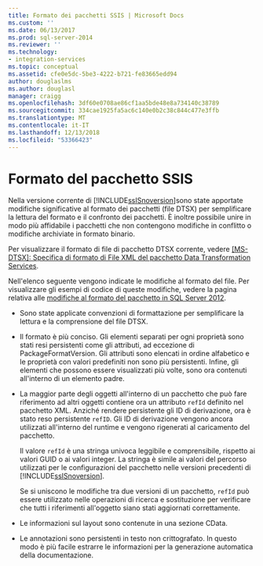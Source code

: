 ```yaml
---
title: Formato dei pacchetti SSIS | Microsoft Docs
ms.custom: ''
ms.date: 06/13/2017
ms.prod: sql-server-2014
ms.reviewer: ''
ms.technology:
- integration-services
ms.topic: conceptual
ms.assetid: cfe0e5dc-5be3-4222-b721-fe83665edd94
author: douglaslms
ms.author: douglasl
manager: craigg
ms.openlocfilehash: 3df60e0708ae86cf1aa5bde48e8a734140c38789
ms.sourcegitcommit: 334cae1925fa5ac6c140e0b2c38c844c477e3ffb
ms.translationtype: MT
ms.contentlocale: it-IT
ms.lasthandoff: 12/13/2018
ms.locfileid: "53366423"
---
```

# <a name="ssis-package-format"></a>Formato del pacchetto SSIS
  Nella versione corrente di [!INCLUDE[ssISnoversion](../includes/ssisnoversion-md.md)]sono state apportate modifiche significative al formato dei pacchetti (file DTSX) per semplificare la lettura del formato e il confronto dei pacchetti. È inoltre possibile unire in modo più affidabile i pacchetti che non contengono modifiche in conflitto o modifiche archiviate in formato binario.  
  
 Per visualizzare il formato di file di pacchetto DTSX corrente, vedere [ \[MS-DTSX\]: Specifica di formato di File XML del pacchetto Data Transformation Services](https://go.microsoft.com/fwlink/?LinkId=233251).  
  
 Nell'elenco seguente vengono indicate le modifiche al formato del file. Per visualizzare gli esempi di codice di queste modifiche, vedere la pagina relativa alle [modifiche al formato del pacchetto in SQL Server 2012](https://go.microsoft.com/fwlink/?LinkId=233255).  
  
-   Sono state applicate convenzioni di formattazione per semplificare la lettura e la comprensione del file DTSX.  
  
-   Il formato è più conciso. Gli elementi separati per ogni proprietà sono stati resi persistenti come gli attributi, ad eccezione di PackageFormatVersion. Gli attributi sono elencati in ordine alfabetico e le proprietà con valori predefiniti non sono più persistenti. Infine, gli elementi che possono essere visualizzati più volte, sono ora contenuti all'interno di un elemento padre.  
  
-   La maggior parte degli oggetti all'interno di un pacchetto che può fare riferimento ad altri oggetti contiene ora un attributo `refId` definito nel pacchetto XML. Anziché rendere persistente gli ID di derivazione, ora è stato reso persistente `refID`. Gli ID di derivazione vengono ancora utilizzati all'interno del runtime e vengono rigenerati al caricamento del pacchetto.  
  
     Il valore `refId` è una stringa univoca leggibile e comprensibile, rispetto ai valori GUID o ai valori integer. La stringa è simile ai valori del percorso utilizzati per le configurazioni del pacchetto nelle versioni precedenti di [!INCLUDE[ssISnoversion](../includes/ssisnoversion-md.md)].  
  
     Se si uniscono le modifiche tra due versioni di un pacchetto, `refId` può essere utilizzato nelle operazioni di ricerca e sostituzione per verificare che tutti i riferimenti all'oggetto siano stati aggiornati correttamente.  
  
-   Le informazioni sul layout sono contenute in una sezione CData.  
  
-   Le annotazioni sono persistenti in testo non crittografato. In questo modo è più facile estrarre le informazioni per la generazione automatica della documentazione.  
  
  
